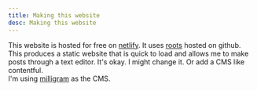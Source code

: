 ```yaml
---
title: Making this website
desc: Making this website
---
```

  
This website is hosted for free on [netlify](https://www.netlify.com). It uses [roots](http://www.roots.cx) hosted on github. This produces a static website that is quick to load and allows me to make posts through a text editor. It's okay. I might change it. Or add a CMS like contentful.  
I'm using [milligram](http://milligram.github.io) as the CMS.  
  







